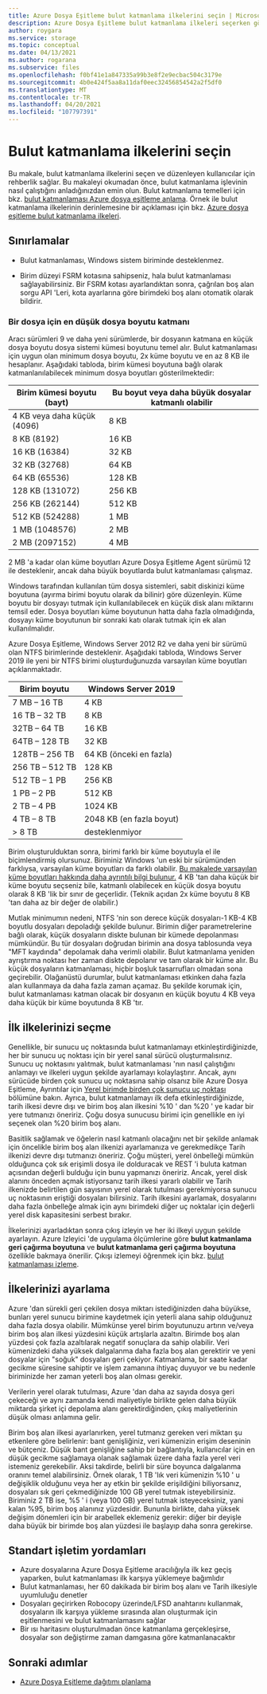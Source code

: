 ```yaml
---
title: Azure Dosya Eşitleme bulut katmanlama ilkelerini seçin | Microsoft Docs
description: Azure Dosya Eşitleme bulut katmanlama ilkeleri seçerken göz önünde bulundurmanız gerekenler hakkında ayrıntılı bilgi.
author: roygara
ms.service: storage
ms.topic: conceptual
ms.date: 04/13/2021
ms.author: rogarana
ms.subservice: files
ms.openlocfilehash: f0bf41e1a847335a99b3e8f2e9ecbac504c3179e
ms.sourcegitcommit: 4b0e424f5aa8a11daf0eec32456854542a2f5df0
ms.translationtype: MT
ms.contentlocale: tr-TR
ms.lasthandoff: 04/20/2021
ms.locfileid: "107797391"
---
```

# <a name="choose-cloud-tiering-policies"></a>Bulut katmanlama ilkelerini seçin

Bu makale, bulut katmanlama ilkelerini seçen ve düzenleyen kullanıcılar için rehberlik sağlar. Bu makaleyi okumadan önce, bulut katmanlama işlevinin nasıl çalıştığını anladığınızdan emin olun. Bulut katmanlama temelleri için bkz. [bulut katmanlaması Azure dosya eşitleme anlama](file-sync-cloud-tiering-overview.md). Örnek ile bulut katmanlama ilkelerinin derinlemesine bir açıklaması için bkz. [Azure dosya eşitleme bulut katmanlama ilkeleri](file-sync-cloud-tiering-policy.md).

## <a name="limitations"></a>Sınırlamalar
- Bulut katmanlaması, Windows sistem biriminde desteklenmez.

- Birim düzeyi FSRM kotasına sahipseniz, hala bulut katmanlaması sağlayabilirsiniz. Bir FSRM kotası ayarlandıktan sonra, çağrılan boş alan sorgu API 'Leri, kota ayarlarına göre birimdeki boş alanı otomatik olarak bildirir. 

### <a name="minimum-file-size-for-a-file-to-tier"></a>Bir dosya için en düşük dosya boyutu katmanı

Aracı sürümleri 9 ve daha yeni sürümlerde, bir dosyanın katmana en küçük dosya boyutu dosya sistemi kümesi boyutunu temel alır. Bulut katmanlaması için uygun olan minimum dosya boyutu, 2x küme boyutu ve en az 8 KB ile hesaplanır. Aşağıdaki tabloda, birim kümesi boyutuna bağlı olarak katmanlanılabilecek minimum dosya boyutları gösterilmektedir:

|Birim kümesi boyutu (bayt) |Bu boyut veya daha büyük dosyalar katmanlı olabilir  |
|----------------------------|---------|
|4 KB veya daha küçük (4096)      | 8 KB    |
|8 KB (8192)                 | 16 KB   |
|16 KB (16384)               | 32 KB   |
|32 KB (32768)               | 64 KB   |
|64 KB (65536)    | 128 KB  |
|128 KB (131072) | 256 KB |
|256 KB (262144) | 512 KB |
|512 KB (524288) | 1 MB |
|1 MB (1048576) | 2 MB |
|2 MB (2097152) | 4 MB |

2 MB 'a kadar olan küme boyutları Azure Dosya Eşitleme Agent sürümü 12 ile desteklenir, ancak daha büyük boyutlarda bulut katmanlaması çalışmaz.

Windows tarafından kullanılan tüm dosya sistemleri, sabit diskinizi küme boyutuna (ayırma birimi boyutu olarak da bilinir) göre düzenleyin. Küme boyutu bir dosyayı tutmak için kullanılabilecek en küçük disk alanı miktarını temsil eder. Dosya boyutları küme boyutunun hatta daha fazla olmadığında, dosyayı küme boyutunun bir sonraki katı olarak tutmak için ek alan kullanılmalıdır.

Azure Dosya Eşitleme, Windows Server 2012 R2 ve daha yeni bir sürümü olan NTFS birimlerinde desteklenir. Aşağıdaki tabloda, Windows Server 2019 ile yeni bir NTFS birimi oluşturduğunuzda varsayılan küme boyutları açıklanmaktadır.

|Birim boyutu    |Windows Server 2019             |
|---------------|--------------------------------|
|7 MB – 16 TB   | 4 KB                |
|16 TB – 32 TB   | 8 KB                |
|32TB – 64 TB   | 16 KB               |
|64TB – 128 TB  | 32 KB               |
|128TB – 256 TB | 64 KB (önceki en fazla) |
|256 TB – 512 TB| 128 KB              |
|512 TB – 1 PB  | 256 KB              |
|1 PB – 2 PB    | 512 KB              |
|2 TB – 4 PB    | 1024 KB             |
|4 TB – 8 TB    | 2048 KB (en fazla boyut)  |
|> 8 TB         | desteklenmiyor       |

Birim oluşturulduktan sonra, birimi farklı bir küme boyutuyla el ile biçimlendirmiş olursunuz. Biriminiz Windows 'un eski bir sürümünden farklıysa, varsayılan küme boyutları da farklı olabilir. [Bu makalede varsayılan küme boyutları hakkında daha ayrıntılı bilgi bulunur.](https://support.microsoft.com/help/140365/default-cluster-size-for-ntfs-fat-and-exfat) 4 KB 'tan daha küçük bir küme boyutu seçseniz bile, katmanlı olabilecek en küçük dosya boyutu olarak 8 KB 'lik bir sınır de geçerlidir. (Teknik açıdan 2x küme boyutu 8 KB 'tan daha az bir değer de olabilir.)

Mutlak minimumın nedeni, NTFS 'nin son derece küçük dosyaları-1 KB-4 KB boyutlu dosyaları depoladığı şekilde bulunur. Birimin diğer parametrelerine bağlı olarak, küçük dosyaların diskte bulunan bir kümede depolanması mümkündür. Bu tür dosyaları doğrudan birimin ana dosya tablosunda veya "MFT kaydında" depolamak daha verimli olabilir. Bulut katmanlama yeniden ayrıştırma noktası her zaman diskte depolanır ve tam olarak bir küme alır. Bu küçük dosyaların katmanlaması, hiçbir boşluk tasarrufları olmadan sona geçirebilir. Olağanüstü durumlar, bulut katmanlaması etkinken daha fazla alan kullanmaya da daha fazla zaman açamaz. Bu şekilde korumak için, bulut katmanlaması katman olacak bir dosyanın en küçük boyutu 4 KB veya daha küçük bir küme boyutunda 8 KB 'tır. 

## <a name="selecting-your-initial-policies"></a>İlk ilkelerinizi seçme

Genellikle, bir sunucu uç noktasında bulut katmanlamayı etkinleştirdiğinizde, her bir sunucu uç noktası için bir yerel sanal sürücü oluşturmalısınız. Sunucu uç noktasını yalıtmak, bulut katmanlaması 'nın nasıl çalıştığını anlamayı ve ilkeleri uygun şekilde ayarlamayı kolaylaştırır. Ancak, aynı sürücüde birden çok sunucu uç noktasına sahip olsanız bile Azure Dosya Eşitleme, Ayrıntılar için [Yerel birimde birden çok sunucu uç noktası](file-sync-cloud-tiering-policy.md#multiple-server-endpoints-on-a-local-volume) bölümüne bakın. Ayrıca, bulut katmanlamayı ilk defa etkinleştirdiğinizde, tarih ilkesi devre dışı ve birim boş alan ilkesini %10 ' dan %20 ' ye kadar bir yere tutmanızı öneririz. Çoğu dosya sunucusu birimi için genellikle en iyi seçenek olan %20 birim boş alanı.

Basitlik sağlamak ve öğelerin nasıl katmanlı olacağını net bir şekilde anlamak için öncelikle birim boş alan ilkenizi ayarlamanıza ve gerekmedikçe Tarih ilkenizi devre dışı tutmanızı öneririz. Çoğu müşteri, yerel önbelleği mümkün olduğunca çok sık erişimli dosya ile dolduracak ve REST 'i buluta katman açısından değerli bulduğu için bunu yapmanızı öneririz. Ancak, yerel disk alanını önceden açmak istiyorsanız tarih ilkesi yararlı olabilir ve Tarih ilkenizde belirtilen gün sayısının yerel olarak tutulması gerekmiyorsa sunucu uç noktasının eriştiği dosyaları bilirsiniz. Tarih ilkesini ayarlamak, dosyalarını daha fazla önbelleğe almak için aynı birimdeki diğer uç noktalar için değerli yerel disk kapasitesini serbest bırakır.

İlkelerinizi ayarladıktan sonra çıkış izleyin ve her iki ilkeyi uygun şekilde ayarlayın. Azure Izleyici 'de uygulama ölçümlerine göre **bulut katmanlama geri çağırma boyutuna** ve **bulut katmanlama geri çağırma boyutuna** özellikle bakmaya önerilir. Çıkışı izlemeyi öğrenmek için bkz. [bulut katmanlaması izleme](file-sync-monitor-cloud-tiering.md).

## <a name="adjusting-your-policies"></a>İlkelerinizi ayarlama

Azure 'dan sürekli geri çekilen dosya miktarı istediğinizden daha büyükse, bunları yerel sunucu birimine kaydetmek için yeterli alana sahip olduğunuz daha fazla dosya olabilir. Mümkünse yerel birim boyutunuzu artırın ve/veya birim boş alan ilkesi yüzdesini küçük artışlarla azaltın. Birimde boş alan yüzdesi çok fazla azaltılarak negatif sonuçlara da sahip olabilir. Veri kümenizdeki daha yüksek dalgalanma daha fazla boş alan gerektirir ve yeni dosyalar için "soğuk" dosyaları geri çekiyor. Katmanlama, bir saate kadar gecikme süresine sahiptir ve işlem zamanına ihtiyaç duyuyor ve bu nedenle biriminizde her zaman yeterli boş alan olması gerekir.

Verilerin yerel olarak tutulması, Azure 'dan daha az sayıda dosya geri çekeceği ve aynı zamanda kendi maliyetiyle birlikte gelen daha büyük miktarda şirket içi depolama alanı gerektirdiğinden, çıkış maliyetlerinin düşük olması anlamına gelir. 

Birim boş alan ilkesi ayarlanırken, yerel tutmanız gereken veri miktarı şu etkenlere göre belirlenir: bant genişliğiniz, veri kümenizin erişim deseninin ve bütçeniz. Düşük bant genişliğine sahip bir bağlantıyla, kullanıcılar için en düşük gecikme sağlamaya olanak sağlamak üzere daha fazla yerel veri istemeniz gerekebilir. Aksi takdirde, belirli bir süre boyunca dalgalanma oranını temel alabilirsiniz. Örnek olarak, 1 TB 'lık veri kümenizin %10 ' u değişiklik olduğunu veya her ay etkin bir şekilde erişildiğini biliyorsanız, dosyaları sık geri çekmediğinizde 100 GB yerel tutmak isteyebilirsiniz. Biriminiz 2 TB ise, %5 ' i (veya 100 GB) yerel tutmak isteyeceksiniz, yani kalan %95, birim boş alanınız yüzdesidir. Bununla birlikte, daha yüksek değişim dönemleri için bir arabellek eklemeniz gerekir: diğer bir deyişle daha büyük bir birimde boş alan yüzdesi ile başlayıp daha sonra gerekirse.

## <a name="standard-operating-procedures"></a>Standart işletim yordamları

- Azure dosyalarına Azure Dosya Eşitleme aracılığıyla ilk kez geçiş yaparken, bulut katmanlaması ilk karşıya yüklemeye bağımlıdır
- Bulut katmanlaması, her 60 dakikada bir birim boş alanı ve Tarih ilkesiyle uyumluluğu denetler
- Dosyaları geçirirken Robocopy üzerinde/LFSD anahtarını kullanmak, dosyaların ilk karşıya yükleme sırasında alan oluşturmak için eşitlenmesini ve bulut katmanlamasını sağlar 
- Bir ısı haritasını oluşturulmadan önce katmanlama gerçekleşirse, dosyalar son değiştirme zaman damgasına göre katmanlanacaktır

## <a name="next-steps"></a>Sonraki adımlar

* [Azure Dosya Eşitleme dağıtımı planlama](file-sync-planning.md)
